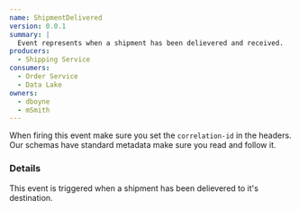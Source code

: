 ```yaml
---
name: ShipmentDelivered
version: 0.0.1
summary: |
  Event represents when a shipment has been delievered and received.
producers:
  - Shipping Service
consumers:
  - Order Service
  - Data Lake
owners:
  - dboyne
  - mSmith
---
```


<Admonition>When firing this event make sure you set the `correlation-id` in the headers. Our schemas have standard metadata make sure you read and follow it.</Admonition>

### Details

This event is triggered when a shipment has been delievered to it's destination.

<NodeGraph title="Consumer / Producer Diagram" />

<Schema />
